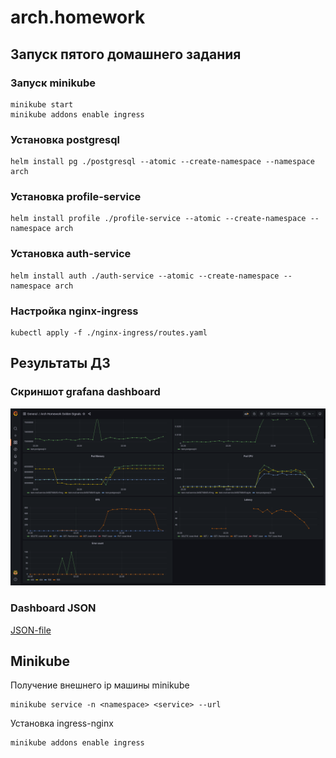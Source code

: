# arch.homework

## Запуск пятого домашнего задания

### Запуск minikube

```
minikube start
minikube addons enable ingress
```

### Установка postgresql

```
helm install pg ./postgresql --atomic --create-namespace --namespace arch
```

### Установка profile-service

```
helm install profile ./profile-service --atomic --create-namespace --namespace arch
```

### Установка auth-service

```
helm install auth ./auth-service --atomic --create-namespace --namespace arch
```

### Настройка nginx-ingress

```
kubectl apply -f ./nginx-ingress/routes.yaml
```

## Результаты ДЗ

### Скриншот grafana dashboard

![Crud Dashboard](grafana-metrics.png "Crud dashboard")

### Dashboard JSON

[JSON-file](grafana-dashboard.json)

## Minikube

Получение внешнего ip машины minikube
```
minikube service -n <namespace> <service> --url
```

Установка ingress-nginx
```
minikube addons enable ingress
```


